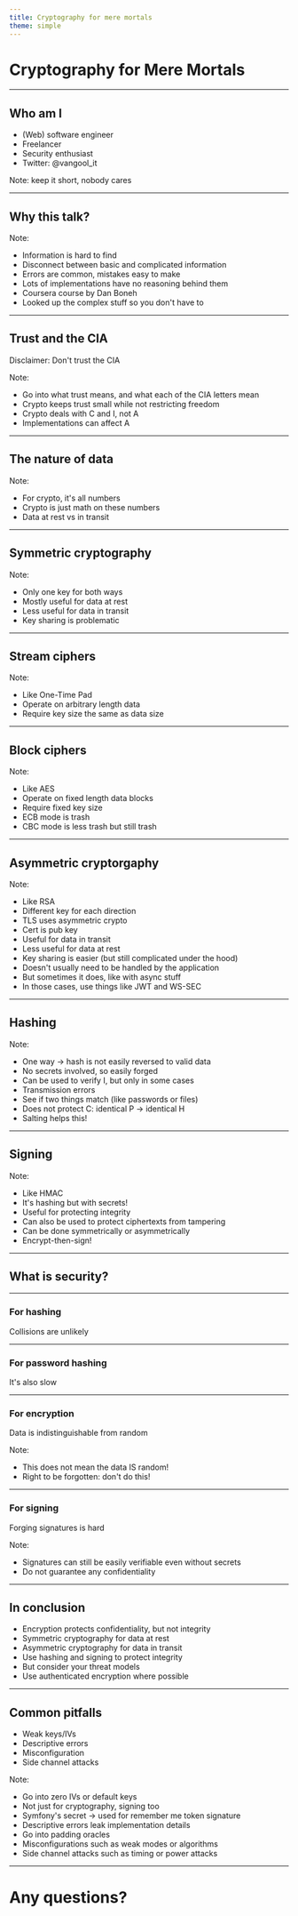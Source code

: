 ```yaml
---
title: Cryptography for mere mortals
theme: simple
---
```


# Cryptography for Mere Mortals

---

## Who am I

* (Web) software engineer
* Freelancer
* Security enthusiast
* Twitter: @vangool_it

Note:
keep it short, nobody cares

---

## Why this talk?

Note: 
* Information is hard to find
* Disconnect between basic and complicated information
* Errors are common, mistakes easy to make
* Lots of implementations have no reasoning behind them
* Coursera course by Dan Boneh
* Looked up the complex stuff so you don't have to

---

## Trust and the CIA

Disclaimer: Don't trust the CIA

Note: 
* Go into what trust means, and what each of the CIA letters mean
* Crypto keeps trust small while not restricting freedom
* Crypto deals with C and I, not A
* Implementations can affect A

---

## The nature of data

Note: 
* For crypto, it's all numbers
* Crypto is just math on these numbers
* Data at rest vs in transit

---

## Symmetric cryptography

Note:
* Only one key for both ways
* Mostly useful for data at rest
* Less useful for data in transit
* Key sharing is problematic

----

## Stream ciphers

Note:
* Like One-Time Pad
* Operate on arbitrary length data
* Require key size the same as data size

----

## Block ciphers

Note:
* Like AES
* Operate on fixed length data blocks
* Require fixed key size
* ECB mode is trash
* CBC mode is less trash but still trash

---

## Asymmetric cryptorgaphy

Note:
* Like RSA
* Different key for each direction
* TLS uses asymmetric crypto
 * Cert is pub key
* Useful for data in transit
* Less useful for data at rest
* Key sharing is easier (but still complicated under the hood)
* Doesn't usually need to be handled by the application
 * But sometimes it does, like with async stuff
 * In those cases, use things like JWT and WS-SEC

---

## Hashing

Note:
* One way -> hash is not easily reversed to valid data
* No secrets involved, so easily forged
* Can be used to verify I, but only in some cases
 * Transmission errors
 * See if two things match (like passwords or files)
* Does not protect C: identical P -> identical H
 * Salting helps this!

---

## Signing

Note:
* Like HMAC
* It's hashing but with secrets!
* Useful for protecting integrity
* Can also be used to protect ciphertexts from tampering
* Can be done symmetrically or asymmetrically
* Encrypt-then-sign!

---

## What is security?

----

### For hashing

Collisions are unlikely

----

### For password hashing

It's also slow 

----

### For encryption

Data is indistinguishable from random

Note:
* This does not mean the data IS random!
 * Right to be forgotten: don't do this!

----

### For signing

Forging signatures is hard

Note:
* Signatures can still be easily verifiable even without secrets
* Do not guarantee any confidentiality

---

## In conclusion

* Encryption protects confidentiality, but not integrity
* Symmetric cryptography for data at rest
* Asymmetric cryptography for data in transit
* Use hashing and signing to protect integrity
 * But consider your threat models
* Use authenticated encryption where possible

---

## Common pitfalls

* Weak keys/IVs
* Descriptive errors
* Misconfiguration
* Side channel attacks

Note:
* Go into zero IVs or default keys
 * Not just for cryptography, signing too
 * Symfony's secret -> used for remember me token signature
* Descriptive errors leak implementation details
 * Go into padding oracles
* Misconfigurations such as weak modes or algorithms
* Side channel attacks such as timing or power attacks

---

# Any questions?
